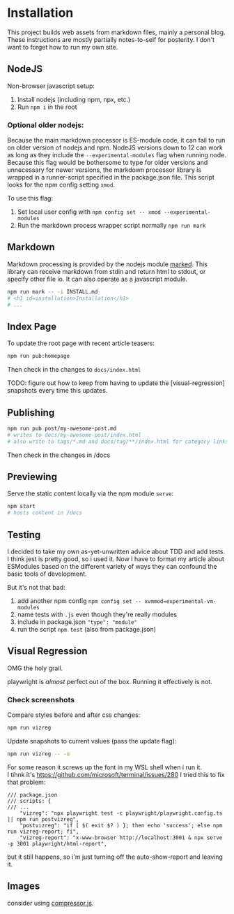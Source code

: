 Installation
============

This project builds web assets from markdown files, mainly a personal blog.
These instructions are mostly partially notes-to-self for posterity.  I don't
want to forget how to run my own site.

NodeJS
------
Non-browser javascript setup:
1. Install nodejs (including npm, npx, etc.)
2. Run `npm i` in the root

### Optional older nodejs:
Because the main markdown processor is ES-module code, it can fail to run on
older version of nodejs and npm.  NodeJS versions down to 12 can work as long
as they include the `--experimental-modules` flag when running node.  Because
this flag would be bothersome to type for older versions and unnecessary for
newer versions, the markdown processor library is wrapped in a runner-script
specified in the package.json file.  This script looks for the npm config
setting `xmod`.

To use this flag:
1. Set local user config with `npm config set -- xmod --experimental-modules`
2. Run the markdown process wrapper script normally `npm run mark`

Markdown
--------
Markdown processing is provided by the nodejs module [marked].  This library 
can receive markdown from stdin and return html to stdout, or specify other 
file io.  It can also operate as a javascript module.

```bash
npm run mark -- -i INSTALL.md
# <h1 id=installation>Installation</h1>
# ...
```

Index Page
----------

To update the root page with recent article teasers:

```bash
npm run pub:homepage
```

Then check in the changes to `docs/index.html`

TODO: figure out how to keep from having to update the [visual-regression]
snapshots every time this updates.

Publishing
----------
```bash
npm run pub post/my-awesome-post.md
# writes to docs/my-awesome-post/index.html
# also write to tags/*.md and docs/tag/**/index.html for category links starting with /tag
```
Then check in the changes in /docs

Previewing
----------
Serve the static content locally via the npm module `serve`:
```bash
npm start
# hosts content in /docs
```

Testing
-------
I decided to take my own as-yet-unwritten advice about TDD and add tests.  I
think jest is pretty good, so i used it.  Now I have to format my article 
about ESModules based on the different variety of ways they can confound the
basic tools of development.

But it's not that bad:
1. add another npm config `npm config set -- xvmmod=experimental-vm-modules`
2. name tests with `.js` even though they're really modules
3. include in package.json `"type": "module"`
4. run the script `npm test` (also from package.json)

Visual Regression
-----------------
OMG the holy grail.

playwright is _almost_ perfect out of the box.  Running it effectively is not.

### Check screenshots

Compare styles before and after css changes:
```bash
npm run vizreg
```

Update snapshots to current values (pass the update flag):
```bash
npm run vizreg -- -u
```

For some reason it screws up the font in my WSL shell when i run it.  
I tihnk it's https://github.com/microsoft/terminal/issues/280
I tried this to fix that problem:

```
/// package.json
/// scripts: {
/// ...
    "vizreg": "npx playwright test -c playwright/playwright.config.ts || npm run postvizreg",
    "postvizreg": "if [ $( exit $? ) }; then echo 'success'; else npm run vizreg-report; fi",
    "vizreg-report": "x-www-browser http://localhost:3001 & npx serve -p 3001 playwright/html-report",

```

but it still happens, so i'm just turning off the auto-show-report and leaving it.

Images
------
consider using [compressor.js].


[marked]: https://marked.js.org/ "Marked - markdown processor for javascript"
[compressor.js]: https://fengyuanchen.github.io/compressorjs/ "compressor.js - javascript image compressor"
